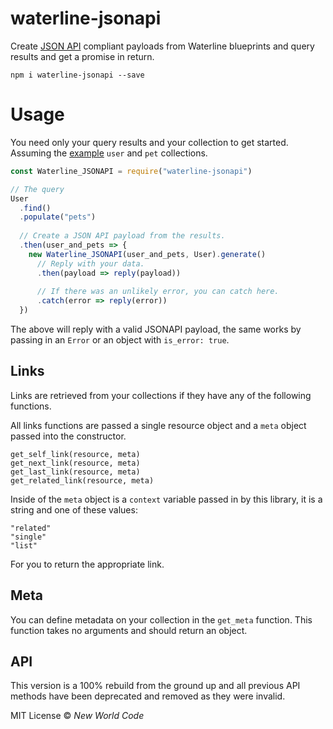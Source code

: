 # waterline-jsonapi

Create [JSON API][json-api] compliant payloads from Waterline blueprints and query results and get a promise in return.

`npm i waterline-jsonapi --save`

# Usage

You need only your query results and your collection to get started. Assuming the [example][getting-started] `user` and `pet` collections.

```js
const Waterline_JSONAPI = require("waterline-jsonapi")

// The query
User
  .find()
  .populate("pets")
  
  // Create a JSON API payload from the results.
  .then(user_and_pets => {
    new Waterline_JSONAPI(user_and_pets, User).generate()
      // Reply with your data.
      .then(payload => reply(payload))
      
      // If there was an unlikely error, you can catch here.
      .catch(error => reply(error))
  })
```

The above will reply with a valid JSONAPI payload, the same works by passing in an `Error` or an object with `is_error: true`.

## Links

Links are retrieved from your collections if they have any of the following functions.

All links functions are passed a single resource object and a `meta` object passed into the constructor.

`get_self_link(resource, meta)`  
`get_next_link(resource, meta)`  
`get_last_link(resource, meta)`  
`get_related_link(resource, meta)`  

Inside of the `meta` object is a `context` variable passed in by this library, it is a string and one of these values:

```
"related"
"single"
"list"
```

For you to return the appropriate link.

## Meta

You can define metadata on your collection in the `get_meta` function. This function takes no arguments and should return an object.

## API

This version is a 100% rebuild from the ground up and all previous API methods have been deprecated and removed as they were invalid.

MIT License &copy; *New World Code*

[getting-started]: https://github.com/balderdashy/waterline-docs/blob/master/introduction/getting-started.md
[jsonapi-validator]: https://www.npmjs.com/package/jsonapi-validator
[json-api]: http://jsonapi.org/

